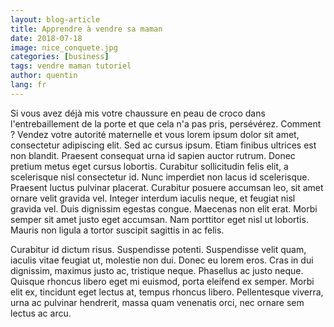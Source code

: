 ```yaml
---
layout: blog-article
title: Apprendre à vendre sa maman
date: 2018-07-18
image: nice_conquete.jpg
categories: [business]
tags: vendre maman tutoriel
author: quentin
lang: fr
---
```

Si vous avez déjà mis votre chaussure en peau de croco dans l'entrebaillement de la porte et que cela n'a pas pris, persévérez. Comment ? Vendez votre autorité maternelle et vous lorem ipsum dolor sit amet, consectetur adipiscing elit. Sed ac cursus ipsum. Etiam finibus ultrices est non blandit. Praesent consequat urna id sapien auctor rutrum. Donec pretium metus eget cursus lobortis. Curabitur sollicitudin felis elit, a scelerisque nisl consectetur id. Nunc imperdiet non lacus id scelerisque. Praesent luctus pulvinar placerat. Curabitur posuere accumsan leo, sit amet ornare velit gravida vel. Integer interdum iaculis neque, et feugiat nisl gravida vel. Duis dignissim egestas congue. Maecenas non elit erat. Morbi semper sit amet justo eget accumsan. Nam porttitor eget nisl ut lobortis. Mauris non ligula a tortor suscipit sagittis in ac felis.

Curabitur id dictum risus. Suspendisse potenti. Suspendisse velit quam, iaculis vitae feugiat ut, molestie non dui. Donec eu lorem eros. Cras in dui dignissim, maximus justo ac, tristique neque. Phasellus ac justo neque. Quisque rhoncus libero eget mi euismod, porta eleifend ex semper. Morbi elit ex, tincidunt eget lectus at, tempus rhoncus libero. Pellentesque viverra, urna ac pulvinar hendrerit, massa quam venenatis orci, nec ornare sem lectus ac arcu.